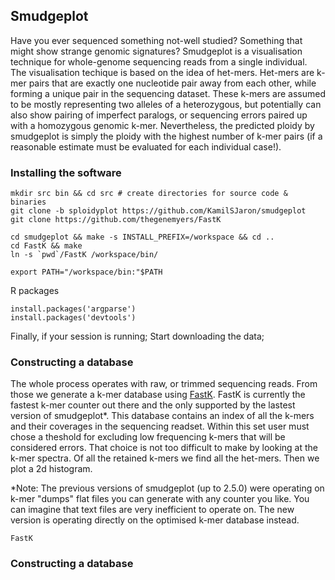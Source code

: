 ## Smudgeplot

Have you ever sequenced something not-well studied? Something that might show strange genomic signatures? Smudgeplot is a visualisation technique for whole-genome sequencing reads from a single individual. The visualisation techique is based on the idea of het-mers. Het-mers are k-mer pairs that are exactly one nucleotide pair away from each other, while forming a unique pair in the sequencing dataset. These k-mers are assumed to be mostly representing two alleles of a heterozygous, but potentially can also show pairing of imperfect paralogs, or sequencing errors paired up with a homozygous genomic k-mer. Nevertheless, the predicted ploidy by smudgeplot is simply the ploidy with the highest number of k-mer pairs (if a reasonable estimate must be evaluated for each individual case!).



### Installing the software


```
mkdir src bin && cd src # create directories for source code & binaries
git clone -b sploidyplot https://github.com/KamilSJaron/smudgeplot
git clone https://github.com/thegenemyers/FastK

cd smudgeplot && make -s INSTALL_PREFIX=/workspace && cd ..
cd FastK && make
ln -s `pwd`/FastK /workspace/bin/

export PATH="/workspace/bin:"$PATH
```

R packages

```
install.packages('argparse')
install.packages('devtools')

```

Finally, if your session is running; Start downloading the data;

### Constructing a database

The whole process operates with raw, or trimmed sequencing reads. From those we generate a k-mer database using [FastK](https://github.com/thegenemyers/FASTK). FastK is currently the fastest k-mer counter out there and the only supported by the lastest version of smudgeplot*. This database contains an index of all the k-mers and their coverages in the sequencing readset. Within this set user must chose a theshold for excluding low frequencing k-mers that will be considered errors. That choice is not too difficult to make by looking at the k-mer spectra. Of all the retained k-mers we find all the het-mers. Then we plot a 2d histogram. 



*Note: The previous versions of smudgeplot (up to 2.5.0) were operating on k-mer "dumps" flat files you can generate with any counter you like. You can imagine that text files are very inefficient to operate on. The new version is operating directly on the optimised k-mer database instead.

```
FastK
```

### Constructing a database
